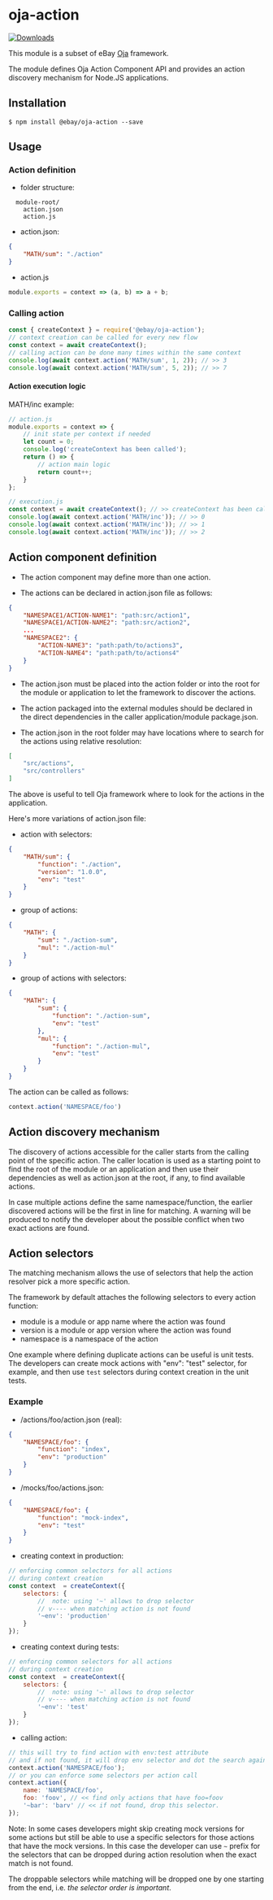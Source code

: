 # oja-action

[![Downloads](https://img.shields.io/npm/dm/oja-action.svg)](http://npm-stat.com/charts.html?package=oja-action)

This module is a subset of eBay [Oja](https://github.com/eBay/oja#readme) framework.

The module defines Oja Action Component API and provides an action discovery mechanism for Node.JS applications.


## Installation

```
$ npm install @ebay/oja-action --save
```

## Usage

### Action definition

* folder structure:

```
  module-root/
    action.json
    action.js
```

* action.json:

```JSON
{
    "MATH/sum": "./action"
}
```

* action.js

```js
module.exports = context => (a, b) => a + b;
```

### Calling action

```js
const { createContext } = require('@ebay/oja-action');
// context creation can be called for every new flow
const context = await createContext();
// calling action can be done many times within the same context
console.log(await context.action('MATH/sum', 1, 2)); // >> 3
console.log(await context.action('MATH/sum', 5, 2)); // >> 7
```

#### Action execution logic

MATH/inc example:
```js
// action.js
module.exports = context => {
    // init state per context if needed
    let count = 0;
    console.log('createContext has been called');
    return () => {
        // action main logic
        return count++;
    }
};

// execution.js
const context = await createContext(); // >> createContext has been called
console.log(await context.action('MATH/inc')); // >> 0
console.log(await context.action('MATH/inc')); // >> 1
console.log(await context.action('MATH/inc')); // >> 2
```

## Action component definition

* The action component may define more than one action.

* The actions can be declared in action.json file as follows:

```JSON
{
    "NAMESPACE1/ACTION-NAME1": "path:src/action1",
    "NAMESPACE1/ACTION-NAME2": "path:src/action2",
    ...
    "NAMESPACE2": {
        "ACTION-NAME3": "path:path/to/actions3",
        "ACTION-NAME4": "path:path/to/actions4"
    }
}
```

* The action.json must be placed into the action folder or into the root for the module or application to let the framework to discover the actions.

* The action packaged into the external modules should be declared in the direct dependencies in the caller application/module package.json.

* The action.json in the root folder may have locations where to search for the actions using relative resolution:

```JSON
[
    "src/actions",
    "src/controllers"
]
```

The above is useful to tell Oja framework where to look for the actions in the application.

Here's more variations of action.json file:

* action with selectors:

```JSON
{
    "MATH/sum": {
        "function": "./action",
        "version": "1.0.0",
        "env": "test"
    }
}
```

* group of actions:

```JSON
{
    "MATH": {
        "sum": "./action-sum",
        "mul": "./action-mul"
    }
}
```

* group of actions with selectors:

```JSON
{
    "MATH": {
        "sum": {
            "function": "./action-sum",
            "env": "test"
        },
        "mul": {
            "function": "./action-mul",
            "env": "test"
        }
    }
}
```

The action can be called as follows:

```js
context.action('NAMESPACE/foo')
```

## Action discovery mechanism

The discovery of actions accessible for the caller starts from the calling point of the specific action. The caller location is used as a starting point to find the root of the module or an application and then use their dependencies as well as action.json at the root, if any, to find available actions.

In case multiple actions define the same namespace/function, the earlier discovered actions will be the first in line for matching. A warning will be produced to notify the developer about the possible conflict when two exact actions are found.

## Action selectors

The matching mechanism allows the use of selectors that help the action resolver pick a more specific action.

The framework by default attaches the following selectors to every action function:

* module is a module or app name where the action was found
* version is a module or app version where the action was found
* namespace is a namespace of the action

One example where defining duplicate actions can be useful is unit tests. The developers can create mock actions with "env": "test" selector, for example, and then use `test` selectors during context creation in the unit tests.

### Example

* <app>/actions/foo/action.json (real):

```json
{
    "NAMESPACE/foo": {
        "function": "index",
        "env": "production"
    }
}
```

* <app>/mocks/foo/actions.json:

```json
{
    "NAMESPACE/foo": {
        "function": "mock-index",
        "env": "test"
    }
}
```

* creating context in production:

```js
// enforcing common selectors for all actions
// during context creation
const context  = createContext({
    selectors: {
        //  note: using '~' allows to drop selector
        // v---- when matching action is not found
        '~env': 'production'
    }
});
```

* creating context during tests:

```js
// enforcing common selectors for all actions
// during context creation
const context  = createContext({
    selectors: {
        //  note: using '~' allows to drop selector
        // v---- when matching action is not found
        '~env': 'test'
    }
});
```

* calling action:

```js
// this will try to find action with env:test attribute
// and if not found, it will drop env selector and dot the search again
context.action('NAMESPACE/foo');
// or you can enforce some selectors per action call
context.action({
    name: 'NAMESPACE/foo',
    foo: 'foov', // << find only actions that have foo=foov
    '~bar': 'barv' // << if not found, drop this selector.
});
```

Note: In some cases developers might skip creating mock versions for some actions but still be able to use a specific selectors for those actions that have the mock versions. In this case the developer can use `~` prefix for the selectors that can be dropped during action resolution when the exact match is not found.

The droppable selectors while matching will be dropped one by one starting from the end, i.e. *the selector order is important*.
